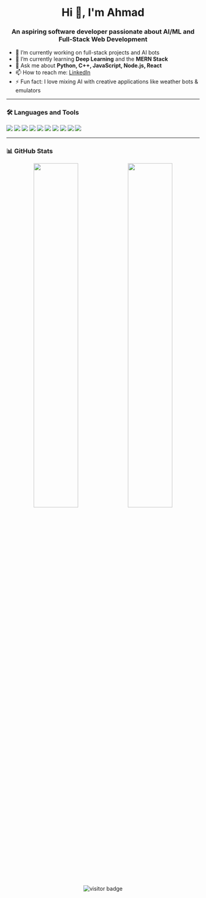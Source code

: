 <h1 align="center">Hi 👋, I'm Ahmad</h1>
<h3 align="center">An aspiring software developer passionate about AI/ML and Full-Stack Web Development</h3>

- 🔭 I’m currently working on full-stack projects and AI bots  
- 🌱 I’m currently learning **Deep Learning** and the **MERN Stack**  
- 💬 Ask me about **Python, C++, JavaScript, Node.js, React**  
- 📫 How to reach me: [LinkedIn](https://www.linkedin.com/in/your-link)  
- ⚡ Fun fact: I love mixing AI with creative applications like weather bots & emulators

---

### 🛠️ Languages and Tools

<p>
  <img src="https://img.shields.io/badge/Python-3776AB?style=for-the-badge&logo=python&logoColor=white"/>
  <img src="https://img.shields.io/badge/C++-00599C?style=for-the-badge&logo=c%2B%2B&logoColor=white"/>
  <img src="https://img.shields.io/badge/JavaScript-F7DF1E?style=for-the-badge&logo=javascript&logoColor=black"/>
  <img src="https://img.shields.io/badge/React-20232A?style=for-the-badge&logo=react&logoColor=61DAFB"/>
  <img src="https://img.shields.io/badge/Node.js-339933?style=for-the-badge&logo=nodedotjs&logoColor=white"/>
  <img src="https://img.shields.io/badge/Express.js-000000?style=for-the-badge&logo=express&logoColor=white"/>
  <img src="https://img.shields.io/badge/MongoDB-4EA94B?style=for-the-badge&logo=mongodb&logoColor=white"/>
  <img src="https://img.shields.io/badge/Git-F05032?style=for-the-badge&logo=git&logoColor=white"/>
  <img src="https://img.shields.io/badge/GitHub-181717?style=for-the-badge&logo=github&logoColor=white"/>
  <img src="https://img.shields.io/badge/VS_Code-007ACC?style=for-the-badge&logo=visual%20studio%20code&logoColor=white"/>
</p>

---

### 📊 GitHub Stats

<p align="center">
  <img src="https://github-readme-stats.vercel.app/api?username=ahmadhabib&show_icons=true&theme=tokyonight" width="48%" />
  <img src="https://github-readme-streak-stats.herokuapp.com/?user=ahmadhabib&theme=tokyonight" width="48%" />
</p>

<p align="center">
  <img src="https://visitor-badge.laobi.icu/badge?page_id=ahmadhabib" alt="visitor badge"/>
</p>
